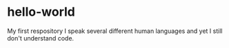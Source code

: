 # hello-world
My first respository
I speak several different human languages and yet I still don't understand code. 
